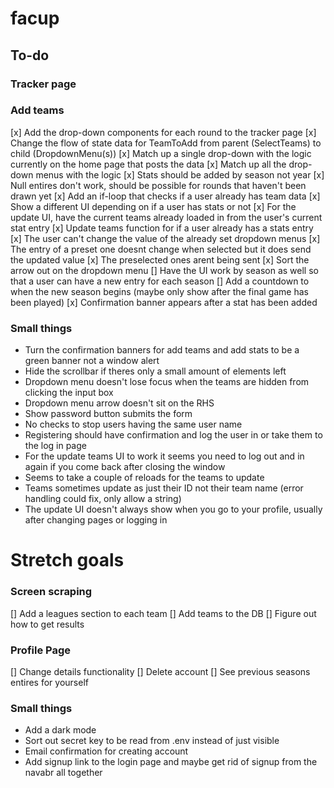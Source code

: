 # facup

## To-do

### Tracker page


### Add teams
[x] Add the drop-down components for each round to the tracker page
[x] Change the flow of state data for TeamToAdd from parent (SelectTeams) to child (DropdownMenu(s))
[x] Match up a single drop-down with the logic currently on the home page that posts the data
[x] Match up all the drop-down menus with the logic
[x] Stats should be added by season not year
[x] Null entires don't work, should be possible for rounds that haven't been drawn yet
[x] Add an if-loop that checks if a user already has team data 
[x] Show a different UI depending on if a user has stats or not
[x] For the update UI, have the current teams already loaded in from the user's current stat entry
[x] Update teams function for if a user already has a stats entry    
[x] The user can't change the value of the already set dropdown menus
[x] The entry of a preset one doesnt change when selected but it does send the updated value
[x] The preselected ones arent being sent
[x] Sort the arrow out on the dropdown menu
[] Have the UI work by season as well so that a user can have a new entry for each season
[] Add a countdown to when the new season begins (maybe only show after the final game has been played)
[x] Confirmation banner appears after a stat has been added

### Small things
- Turn the confirmation banners for add teams and add stats to be a green banner not a window alert
- Hide the scrollbar if theres only a small amount of elements left
- Dropdown menu doesn't lose focus when the teams are hidden from clicking the input box
- Dropdown menu arrow doesn't sit on the RHS
- Show password button submits the form
- No checks to stop users having the same user name
- Registering should have confirmation and log the user in or take them to the log in page
- For the update teams UI to work it seems you need to log out and in again if you come back after closing the window
- Seems to take a couple of reloads for the teams to update
- Teams sometimes update as just their ID not their team name (error handling could fix, only allow a string)
- The update UI doesn't always show when you go to your profile, usually after changing pages or logging in


# Stretch goals

### Screen scraping
[] Add a leagues section to each team
[] Add teams to the DB
[] Figure out how to get results 

### Profile Page
[] Change details functionality
[] Delete account
[] See previous seasons entires for yourself

### Small things
- Add a dark mode
- Sort out secret key to be read from .env instead of just visible
- Email confirmation for creating account
- Add signup link to the login page and maybe get rid of signup from the navabr all together